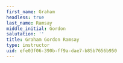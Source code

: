 ```yaml
---
first_name: Graham
headless: true
last_name: Ramsay
middle_initial: Gordon
salutation: ''
title: Graham Gordon Ramsay
type: instructor
uid: efe03f06-390b-ff9a-dae7-b85b7656b950
---
```

